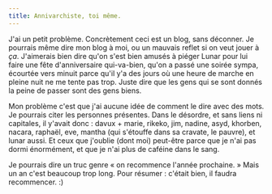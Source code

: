 ```yaml
---
title: Annivarchiste, toi même.
---
```


J'ai un petit problème. Concrètement ceci est un blog, sans déconner. Je
pourrais même dire mon blog à moi, ou un mauvais reflet si on veut jouer à
_ça_. J'aimerais bien dire qu'on s'est bien amusés à piéger Lunar pour lui
faire une fête d'anniversaire qui-va-bien, qu'on a passé une soirée sympa,
écourtée vers minuit parce qu'il y'a des jours où une heure de marche en
pleine nuit ne me tente pas trop. Juste dire que les gens qui se sont donnés
la peine de passer sont des gens biens.

Mon problème c'est que j'ai aucune idée de comment le dire avec des mots. Je
pourrais citer les personnes présentes. Dans le désordre, et sans liens ni
capitales, il y'avait donc : davux + marie, rikeko, jim, nadine, asyd,
khorben, nacara, raphaël, eve, mantha (qui s'étouffe dans sa cravate, le
pauvre), et lunar aussi. Et ceux que j'oublie (dont moi) peut-être parce que
je n'ai pas dormi énormément, et que je n'ai plus de caféine dans le sang.

Je pourrais dire un truc genre « on recommence l'année prochaine. » Mais un an
c'est beaucoup trop long. Pour résumer : c'était bien, il faudra recommencer.
:)

